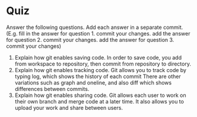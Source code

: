 # Quiz

Answer the following questions. Add each answer in a separate commit. (E.g. fill in the answer for question 1. commit your changes. add the answer for question 2. commit your changes. add the answer for question 3. commit your changes)

1. Explain how git enables saving code.
In order to save code, you add from workspace to repository, then commit
 from repository to directory.
2. Explain how git enables tracking code.
Git allows you to track code by typing log, which shows the history of each commit
There are other variations such as graph and oneline, and also diff which shows 
differences between commits.
3. Explain how git enables sharing code.
Git allows each user to work on their own branch and merge code at a later time.
It also allows you to upload your work and share between users.  

